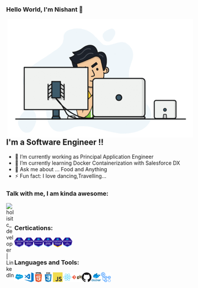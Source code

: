 ### Hello World, I'm Nishant  👋

 <img align="right" alt="GIF" src="https://github.com/nishant-wavhal/nishant-wavhal/blob/main/Assets/NishantGif.gif" width="500" height="320" />


## I'm a Software Engineer !!
- 🔭 I’m currently working as Principal Application Engineer
- 🌱 I’m currently learning Docker Containerization with Salesforce DX
- 💬 Ask me about ... Food and Anything
- ⚡ Fun fact: I love dancing,Travelling...


### Talk with me, I am kinda awesome:
[<img align="left" alt="holisitc_developer | LinkedIn" width="22px" src="https://cdn.jsdelivr.net/npm/simple-icons@v3/icons/linkedin.svg" />][linkedin]
<br />
<br />

### Certications:

<img align="left" alt="Platform Developer 1" width="26px" src="https://github.com/nishant-wavhal/nishant-wavhal/blob/main/Assets/Platform%20Developer1.png" />
<img align="left" alt="Platform Developer 2" width="26px" src="https://github.com/nishant-wavhal/nishant-wavhal/blob/main/Assets/Platform-Developer-II.png" />
<img align="left" alt="Salesforce Administrator" width="26px" src="https://github.com/nishant-wavhal/nishant-wavhal/blob/main/Assets/SalesforceAdministartor.png" />
<img align="left" alt="Salesforce App Builder" width="26px" src="https://github.com/nishant-wavhal/nishant-wavhal/blob/main/Assets/SalesforceAppBuilder.png" />
<img align="left" alt="Salesforce Service Cloud Consultant" width="26px" src="https://github.com/nishant-wavhal/nishant-wavhal/blob/main/Assets/ServiceCloud.png" />
<img align="left" alt="Salesforce CPQ" width="26px" src="https://github.com/nishant-wavhal/nishant-wavhal/blob/main/Assets/SalesforceCCPQspecialist.png" />
<br />
<br />

### Languages and Tools:

<img align="left" alt="Salesforce" width="26px" src="https://github.com/nishant-wavhal/nishant-wavhal/blob/main/Assets/SaleforceLogo.png" />
<img align="left" alt="Visual Studio Code" width="26px" src="https://github.com/nishant-wavhal/nishant-wavhal/blob/main/Assets/visual-studio-code.png" />
<img align="left" alt="HTML5" width="26px" src="https://github.com/nishant-wavhal/nishant-wavhal/blob/main/Assets/html.png" />
<img align="left" alt="CSS3" width="26px" src="https://github.com/nishant-wavhal/nishant-wavhal/blob/main/Assets/css.png" />
<img align="left" alt="JavaScript" width="26px" src="https://github.com/nishant-wavhal/nishant-wavhal/blob/main/Assets/javascript.png" />
<img align="left" alt="React" width="26px" src="https://github.com/nishant-wavhal/nishant-wavhal/blob/main/Assets/react.png" />
<img align="left" alt="Git" width="26px" src="https://github.com/nishant-wavhal/nishant-wavhal/blob/main/git.png" />
<img align="left" alt="GitHub" width="26px" src="https://github.com/nishant-wavhal/nishant-wavhal/blob/main/Assets/github.png" />
<img align="left" alt="Docker" width="26px" src="https://github.com/nishant-wavhal/nishant-wavhal/blob/main/Assets/docker.png"/>
<img align="left" alt="Github Actions" width="26px" src="https://github.com/nishant-wavhal/nishant-wavhal/blob/main/Assets/download.png"/>
<br />
<br />



[linkedin]: https://www.linkedin.com/in/nishant-w-0a8525110/

